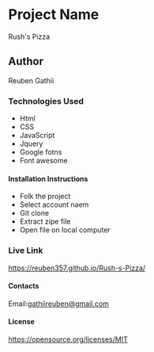 # Project Name
Rush's Pizza
## Author
Reuben Gathii
### Technologies Used
* Html
* CSS
* JavaScript 
* Jquery
* Google fotns
* Font awesome
#### Installation Instructions
* Folk the project
* Select account naem
* Git clone
* Extract zipe file
* Open file on local computer
### Live Link
https://reuben357.github.io/Rush-s-Pizza/
#### Contacts
Email:gathiireuben@gmail.com 
#### License
https://opensource.org/licenses/MIT

